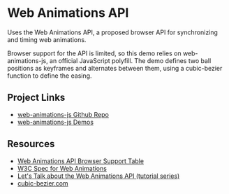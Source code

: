 # Web Animations API

Uses the Web Animations API, a proposed browser API for synchronizing and timing web animations.

Browser support for the API is limited, so this demo relies on web-animations-js, an official JavaScript polyfill. The demo defines two ball positions as keyframes and alternates between them, using a cubic-bezier function to define the easing.

## Project Links

  * [web-animations-js Github Repo](https://github.com/web-animations/web-animations-js)
  * [web-animations-js Demos](http://web-animations.github.io/web-animations-demos/)

## Resources

  * [Web Animations API Browser Support Table](http://caniuse.com/#feat=web-animation)
  * [W3C Spec for Web Animations](https://w3c.github.io/web-animations/)
  * [Let's Talk about the Web Animations API (tutorial series)](http://danielcwilson.com/blog/2015/07/animations-intro/)
  * [cubic-bezier.com](http://cubic-bezier.com/)
